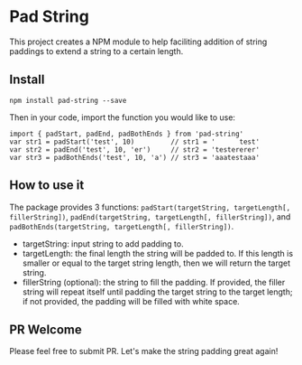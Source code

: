 # Pad String
This project creates a NPM module to help faciliting addition of string paddings to extend a string to a certain length.

## Install
```
npm install pad-string --save
```
Then in your code, import the function you would like to use:
```
import { padStart, padEnd, padBothEnds } from 'pad-string'
var str1 = padStart('test', 10)         // str1 = '      test'
var str2 = padEnd('test', 10, 'er')     // str2 = 'testererer'
var str3 = padBothEnds('test', 10, 'a') // str3 = 'aaatestaaa'
```


## How to use it
The package provides 3 functions: `padStart(targetString, targetLength[, fillerString])`, `padEnd(targetString, targetLength[, fillerString])`, and `padBothEnds(targetString, targetLength[, fillerString])`.

- targetString: input string to add padding to.
- targetLength: the final length the string will be padded to. If this length is smaller or equal to the target string length, then we will return the target string.
- fillerString (optional): the string to fill the padding. If provided, the filler string will repeat itself until padding the target string to the target length; if not provided, the padding will be filled with white space. 

## PR Welcome
Please feel free to submit PR. Let's make the string padding great again!
